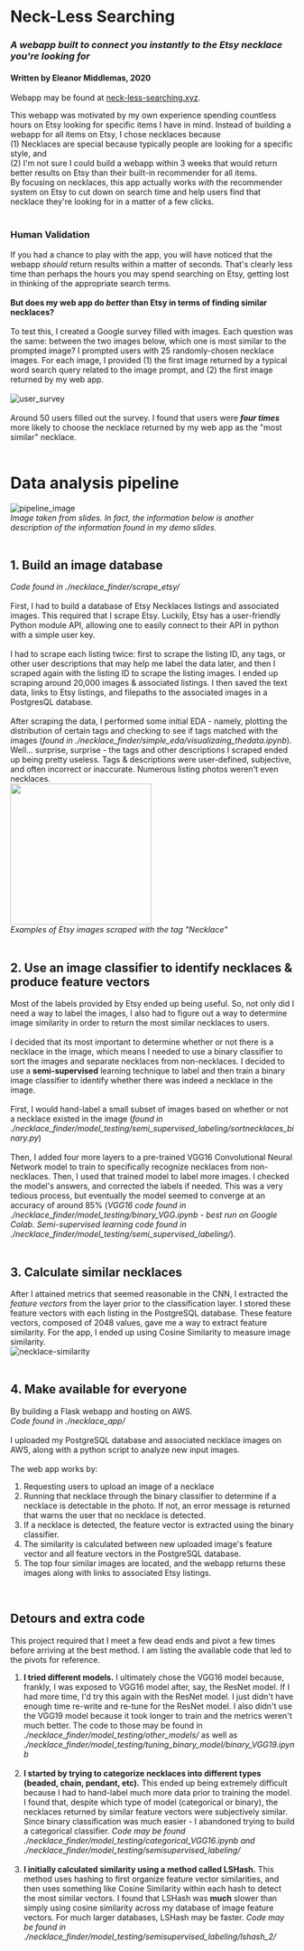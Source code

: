 # Neck-Less Searching
### *A webapp built to connect you instantly to the Etsy necklace you're looking for*
#### Written by Eleanor Middlemas, 2020

Webapp may be found at [neck-less-searching.xyz](neck-less-searching.xyz).

This webapp was motivated by my own experience spending countless hours on Etsy looking for specific items I have in mind. Instead of building a webapp for all items on Etsy, I chose necklaces because <br>(1) Necklaces are special because typically people are looking for a specific style, and <br>(2) I'm not sure I could build a webapp within 3 weeks that would return better results on Etsy than their built-in recommender for all items. <br>By focusing on necklaces, this app actually works *with* the recommender system on Etsy to cut down on search time and help users find that necklace they're looking for in a matter of a few clicks.
<br><br>

### Human Validation
If you had a chance to play with the app, you will have noticed that the webapp *should* return results within a matter of seconds. That's clearly less time than perhaps the hours you may spend searching on Etsy, getting lost in thinking of the appropriate search terms. <br><br>
__But does my web app do *better* than Etsy in terms of finding similar necklaces?__<br><br>
To test this, I created a Google survey filled with images. Each question was the same: between the two images below, which one is most similar to the prompted image? I prompted users with 25 randomly-chosen necklace images. For each image, I provided (1) the first image returned by a typical word search query related to the image prompt, and (2) the first image returned by my web app.<br><br>
![user_survey](./markdown_images/google_survey.png)
<br><br>
Around 50 users filled out the survey. I found that users were __*four times*__ more likely to choose the necklace returned by my web app as the "most similar" necklace.<br><br>

# Data analysis pipeline
![pipeline_image](./markdown_images/pipeline.png)
<br>*Image taken from slides. In fact, the information below is another description of the information found in my demo slides.*<br><br>

## 1. Build an image database
*Code found in ./necklace_finder/scrape_etsy/*<br><br>
First, I had to build a database of Etsy Necklaces listings and associated images. This required that I scrape Etsy. Luckily, Etsy has a user-friendly Python module API, allowing one to easily connect to their API in python with a simple user key. <br><br>
I had to scrape each listing twice: first to scrape the listing ID, any tags, or other user descriptions that may help me label the data later, and then I scraped again with the listing ID to scrape the listing images. I ended up scraping around 20,000 images & associated listings. I then saved the text data, links to Etsy listings, and filepaths to the associated images in a PostgresQL database.<br><br>
After scraping the data, I performed some initial EDA - namely, plotting the distribution of certain tags and checking to see if tags matched with the images (*found in ./necklace_finder/simple_eda/visualizaing_thedata.ipynb*). Well... surprise, surprise - the tags and other descriptions I scraped ended up being pretty useless. Tags & descriptions were user-defined, subjective, and often incorrect or inaccurate. Numerous listing photos weren't even necklaces.<br>
<img src="./markdown_images/not-necklaces.png" alt="" style="width:250px; height:250px;"/><br>
*Examples of Etsy images scraped with the tag "Necklace"*
<br><br>

## 2. Use an image classifier to identify necklaces & produce feature vectors
Most of the labels provided by Etsy ended up being useful. So, not only did I need a way to label the images, I also had to figure out a way to determine image similarity in order to return the most similar necklaces to users. <br><br>
I decided that its most important to determine whether or not there is a necklace in the image, which means I needed to use a binary classifier to sort the images and separate necklaces from non-necklaces. I decided to use a __semi-supervised__ learning technique to label and then train a binary image classifier to identify whether there was indeed a necklace in the image.<br><br>
First, I would hand-label a small subset of images based on whether or not a necklace existed in the image (*found in ./necklace_finder/model_testing/semi_supervised_labeling/sortnecklaces_binary.py*)<br><br>
Then, I added four more layers to a pre-trained VGG16 Convolutional Neural Network model to train to specifically recognize necklaces from non-necklaces. Then, I used that trained model to label more images. I checked the model's answers, and corrected the labels if needed. This was a very tedious process, but eventually the model seemed to converge at an accuracy of around 85% (*VGG16 code found in ./necklace_finder/model_testing/binary_VGG.ipynb - best run on Google Colab. Semi-supervised learning code found in ./necklace_finder/model_testing/semi_supervised_labeling/*).<br><br>

## 3. Calculate similar necklaces
After I attained metrics that seemed reasonable in the CNN, I extracted the *feature vectors* from the layer prior to the classification layer. I stored these feature vectors with each listing in the PostgreSQL database. These feature vectors, composed of 2048 values, gave me a way to extract feature similarity. For the app, I ended up using Cosine Similarity to measure image similarity.<br>
![necklace-similarity](./markdown_images/cosine_similarity.png)
<br><br>

## 4. Make available for everyone
By building a Flask webapp and hosting on AWS. <br>*Code found in ./necklace_app/*<br><br>
I uploaded my PostgreSQL database and associated necklace images on AWS, along with a python script to analyze new input images.<br><br>
The web app works by: 
1. Requesting users to upload an image of a necklace
2. Running that necklace through the binary classifier to determine if a necklace is detectable in the photo. If not, an error message is returned that warns the user that no necklace is detected.
3. If a necklace is detected, the feature vector is extracted using the binary classifier.
4. The similarity is calculated between new uploaded image's feature vector and all feature vectors in the PostgreSQL database. 
5. The top four similar images are located, and the webapp returns these images along with links to associated Etsy listings.
<br>

## Detours and extra code
This project required that I meet a few dead ends and pivot a few times before arriving at the best method. I am listing the available code that led to the pivots for reference.
1. __I tried different models.__ I ultimately chose the VGG16 model because, frankly, I was exposed to VGG16 model after, say, the ResNet model. If I had more time, I'd try this again with the ResNet model. I just didn't have enough time re-write and re-tune for the ResNet model. I also didn't use the VGG19 model because it took longer to train and the metrics weren't much better. The code to those may be found in *./necklace_finder/model_testing/other_models/* as well as *./necklace_finder/model_testing/tuning_binary_model/binary_VGG19.ipynb*
<br><br>
2. __I started by trying to categorize necklaces into different types (beaded, chain, pendant, etc).__ This ended up being extremely difficult because I had to hand-label much more data prior to training the model. I found that, despite which type of model (categorical or binary), the necklaces returned by similar feature vectors were subjectively similar. Since binary classification was much easier - I abandoned trying to build a categorical classifier. *Code may be found ./necklace_finder/model_testing/categorical_VGG16.ipynb and ./necklace_finder/model_testing/semisupervised_labeling/*
<br><br>
3. __I initially calculated similarity using a method called LSHash.__ This method uses hashing to first organize feature vector similarities, and then uses something like Cosine Similarity within each hash to detect the most similar vectors. I found that LSHash was __much__ slower than simply using cosine similarity across my database of image feature vectors. For much larger databases, LSHash may be faster. *Code may be found in ./necklace_finder/model_testing/semisupervised_labeling/lshash_2/* 
